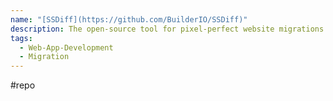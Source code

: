 ```yaml
---
name: "[SSDiff](https://github.com/BuilderIO/SSDiff)"
description: The open-source tool for pixel-perfect website migrations.
tags:
  - Web-App-Development
  - Migration
---
```

#repo